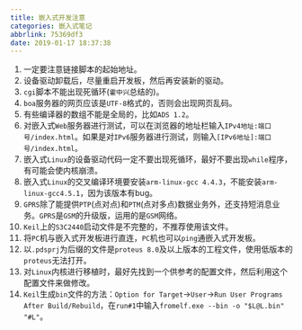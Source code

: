 ```yaml
---
title: 嵌入式开发注意
categories: 嵌入式笔记
abbrlink: 75369df3
date: 2019-01-17 18:37:38
---
```

1. 一定要注意链接脚本的起始地址。
2. 设备驱动卸载后，尽量重启开发板，然后再安装新的驱动。
3. `cgi`脚本不能出现死循环(`霍中兴`总结的)。
4. `boa`服务器的网页应该是`UTF-8`格式的，否则会出现网页乱码。
5. 有些编译器的数组不能是全局的，比如`ADS 1.2`。
6. 对嵌入式`Web`服务器进行测试，可以在浏览器的地址栏输入`IPv4地址:端口号/index.html`。如果是对`IPv6`服务器进行测试，则输入`[IPv6地址]:端口号/index.html`。
7. 嵌入式`Linux`的设备驱动代码一定不要出现死循环，最好不要出现`while`程序，有可能会使内核崩溃。
8. 嵌入式`Linux`的交叉编译环境要安装`arm-linux-gcc 4.4.3`，不能安装`arm-linux-gcc4.5.1`，因为该版本有bug。
9. `GPRS`除了能提供`PTP`(点对点)和`PTM`(点对多点)数据业务外，还支持短消息业务。`GPRS`是`GSM`的升级版，运用的是`GSM`网络。
10. `Keil`上的`S3C2440`启动文件是不完整的，不推荐使用该文件。
11. 将`PC`机与嵌入式开发板进行直连，`PC`机也可以`ping`通嵌入式开发板。
12. 以`.pdsprj`为后缀的文件是`proteus 8.0`及以上版本的工程文件，使用低版本的`proteus`无法打开。
13. 对`Linux`内核进行移植时，最好先找到一个供参考的配置文件，然后利用这个配置文件来做修改。
14. `Keil`生成`bin`文件的方法：`Option for Target`->`User`->`Run User Programs After Build/Rebuild`，在`run#1`中输入`fromelf.exe --bin -o "$L@L.bin" "#L"`。